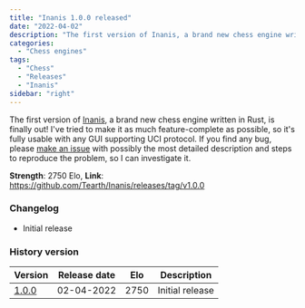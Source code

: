 ```yaml
---
title: "Inanis 1.0.0 released"
date: "2022-04-02"
description: "The first version of Inanis, a brand new chess engine written in Rust, is finally out!"
categories:
  - "Chess engines"
tags:
  - "Chess"
  - "Releases"
  - "Inanis"
sidebar: "right"
---
```


The first version of [Inanis](https://github.com/Tearth/Inanis), a brand new chess engine written in Rust, is finally out! I've tried to make it as much feature-complete as possible, so it's fully usable with any GUI supporting UCI protocol. If you find any bug, please [make an issue](https://github.com/Tearth/Inanis/issues) with possibly the most detailed description and steps to reproduce the problem, so I can investigate it.

**Strength**: 2750 Elo, **Link**: https://github.com/Tearth/Inanis/releases/tag/v1.0.0

<!--more-->

### Changelog

- Initial release

### History version

| Version                                                       | Release date | Elo  | Description  |
|---------------------------------------------------------------|--------------|------|--------------|
| [1.0.0](https://github.com/Tearth/Inanis/releases/tag/v1.0.0) | 02-04-2022   | 2750 | Initial release |